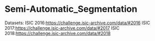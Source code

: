 # Semi-Automatic_Segmentation
Datasets:
ISIC 2016:https://challenge.isic-archive.com/data/#2016
ISIC 2017:https://challenge.isic-archive.com/data/#2017
ISIC 2018:https://challenge.isic-archive.com/data/#2018
